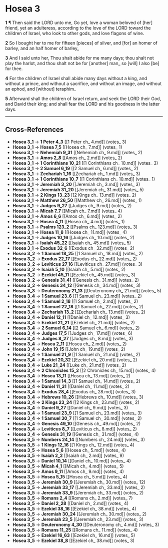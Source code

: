 # Hosea 3

**1** ¶ Then said the LORD unto me, Go yet, love a woman beloved of [her] friend, yet an adulteress, according to the love of the LORD toward the children of Israel, who look to other gods, and love flagons of wine.

**2** So I bought her to me for fifteen [pieces] of silver, and [for] an homer of barley, and an half homer of barley_

**3** And I said unto her, Thou shalt abide for me many days; thou shalt not play the harlot, and thou shalt not be for [another] man_ so [will] I also [be] for thee.

**4** For the children of Israel shall abide many days without a king, and without a prince, and without a sacrifice, and without an image, and without an ephod, and [without] teraphim_

**5** Afterward shall the children of Israel return, and seek the LORD their God, and David their king; and shall fear the LORD and his goodness in the latter days.

---

## Cross-References

- **Hosea 3_1** → **1 Peter 4_3** [[1 Peter ch_ 4.md]] (votes_ 3)
- **Hosea 3_1** → **Hosea 7_5** [[Hosea ch_ 7.md]] (votes_ 1)
- **Hosea 3_1** → **Nehemiah 9_31** [[Nehemiah ch_ 9.md]] (votes_ 2)
- **Hosea 3_1** → **Amos 2_8** [[Amos ch_ 2.md]] (votes_ 2)
- **Hosea 3_1** → **1 Corinthians 10_21** [[1 Corinthians ch_ 10.md]] (votes_ 3)
- **Hosea 3_1** → **2 Samuel 6_19** [[2 Samuel ch_ 6.md]] (votes_ 2)
- **Hosea 3_1** → **Zechariah 1_16** [[Zechariah ch_ 1.md]] (votes_ 3)
- **Hosea 3_1** → **1 Corinthians 10_7** [[1 Corinthians ch_ 10.md]] (votes_ 1)
- **Hosea 3_1** → **Jeremiah 3_20** [[Jeremiah ch_ 3.md]] (votes_ 3)
- **Hosea 3_1** → **Jeremiah 31_20** [[Jeremiah ch_ 31.md]] (votes_ 5)
- **Hosea 3_1** → **2 Kings 13_23** [[2 Kings ch_ 13.md]] (votes_ 2)
- **Hosea 3_1** → **Matthew 26_50** [[Matthew ch_ 26.md]] (votes_ 1)
- **Hosea 3_1** → **Judges 9_27** [[Judges ch_ 9.md]] (votes_ 2)
- **Hosea 3_1** → **Micah 7_7** [[Micah ch_ 7.md]] (votes_ 4)
- **Hosea 3_1** → **Amos 6_6** [[Amos ch_ 6.md]] (votes_ 2)
- **Hosea 3_1** → **Hosea 4_11** [[Hosea ch_ 4.md]] (votes_ 1)
- **Hosea 3_1** → **Psalms 123_2** [[Psalms ch_ 123.md]] (votes_ 3)
- **Hosea 3_1** → **Hosea 11_8** [[Hosea ch_ 11.md]] (votes_ 4)
- **Hosea 3_1** → **Judges 10_16** [[Judges ch_ 10.md]] (votes_ 2)
- **Hosea 3_1** → **Isaiah 45_22** [[Isaiah ch_ 45.md]] (votes_ 5)
- **Hosea 3_1** → **Exodus 32_6** [[Exodus ch_ 32.md]] (votes_ 2)
- **Hosea 3_2** → **1 Samuel 18_25** [[1 Samuel ch_ 18.md]] (votes_ 2)
- **Hosea 3_2** → **Exodus 22_17** [[Exodus ch_ 22.md]] (votes_ 2)
- **Hosea 3_2** → **Leviticus 27_16** [[Leviticus ch_ 27.md]] (votes_ 3)
- **Hosea 3_2** → **Isaiah 5_10** [[Isaiah ch_ 5.md]] (votes_ 2)
- **Hosea 3_2** → **Ezekiel 45_11** [[Ezekiel ch_ 45.md]] (votes_ 3)
- **Hosea 3_2** → **Genesis 31_41** [[Genesis ch_ 31.md]] (votes_ 2)
- **Hosea 3_2** → **Genesis 34_12** [[Genesis ch_ 34.md]] (votes_ 3)
- **Hosea 3_3** → **Deuteronomy 21_13** [[Deuteronomy ch_ 21.md]] (votes_ 5)
- **Hosea 3_4** → **1 Samuel 23_6** [[1 Samuel ch_ 23.md]] (votes_ 2)
- **Hosea 3_4** → **1 Samuel 2_18** [[1 Samuel ch_ 2.md]] (votes_ 2)
- **Hosea 3_4** → **1 Samuel 22_18** [[1 Samuel ch_ 22.md]] (votes_ 2)
- **Hosea 3_4** → **Zechariah 13_2** [[Zechariah ch_ 13.md]] (votes_ 2)
- **Hosea 3_4** → **Daniel 12_11** [[Daniel ch_ 12.md]] (votes_ 3)
- **Hosea 3_4** → **Ezekiel 21_21** [[Ezekiel ch_ 21.md]] (votes_ 2)
- **Hosea 3_4** → **2 Samuel 6_14** [[2 Samuel ch_ 6.md]] (votes_ 2)
- **Hosea 3_4** → **Judges 17_5** [[Judges ch_ 17.md]] (votes_ 6)
- **Hosea 3_4** → **Judges 8_27** [[Judges ch_ 8.md]] (votes_ 3)
- **Hosea 3_4** → **Hosea 2_11** [[Hosea ch_ 2.md]] (votes_ 2)
- **Hosea 3_4** → **John 19_15** [[John ch_ 19.md]] (votes_ 2)
- **Hosea 3_4** → **1 Samuel 21_9** [[1 Samuel ch_ 21.md]] (votes_ 2)
- **Hosea 3_4** → **Ezekiel 20_32** [[Ezekiel ch_ 20.md]] (votes_ 2)
- **Hosea 3_4** → **Luke 21_24** [[Luke ch_ 21.md]] (votes_ 2)
- **Hosea 3_4** → **2 Chronicles 15_2** [[2 Chronicles ch_ 15.md]] (votes_ 4)
- **Hosea 3_4** → **Hosea 13_11** [[Hosea ch_ 13.md]] (votes_ 2)
- **Hosea 3_4** → **1 Samuel 14_3** [[1 Samuel ch_ 14.md]] (votes_ 2)
- **Hosea 3_4** → **Daniel 11_31** [[Daniel ch_ 11.md]] (votes_ 2)
- **Hosea 3_4** → **Exodus 28_4** [[Exodus ch_ 28.md]] (votes_ 3)
- **Hosea 3_4** → **Hebrews 10_26** [[Hebrews ch_ 10.md]] (votes_ 3)
- **Hosea 3_4** → **2 Kings 23_24** [[2 Kings ch_ 23.md]] (votes_ 2)
- **Hosea 3_4** → **Daniel 9_27** [[Daniel ch_ 9.md]] (votes_ 3)
- **Hosea 3_4** → **1 Samuel 23_9** [[1 Samuel ch_ 23.md]] (votes_ 3)
- **Hosea 3_4** → **1 Samuel 30_7** [[1 Samuel ch_ 30.md]] (votes_ 2)
- **Hosea 3_4** → **Genesis 49_10** [[Genesis ch_ 49.md]] (votes_ 2)
- **Hosea 3_4** → **Leviticus 8_7** [[Leviticus ch_ 8.md]] (votes_ 2)
- **Hosea 3_4** → **Genesis 31_19** [[Genesis ch_ 31.md]] (votes_ 4)
- **Hosea 3_5** → **Numbers 24_14** [[Numbers ch_ 24.md]] (votes_ 3)
- **Hosea 3_5** → **1 Kings 12_16** [[1 Kings ch_ 12.md]] (votes_ 4)
- **Hosea 3_5** → **Hosea 5_6** [[Hosea ch_ 5.md]] (votes_ 4)
- **Hosea 3_5** → **Isaiah 2_2** [[Isaiah ch_ 2.md]] (votes_ 9)
- **Hosea 3_5** → **Daniel 10_14** [[Daniel ch_ 10.md]] (votes_ 4)
- **Hosea 3_5** → **Micah 4_1** [[Micah ch_ 4.md]] (votes_ 5)
- **Hosea 3_5** → **Amos 9_11** [[Amos ch_ 9.md]] (votes_ 4)
- **Hosea 3_5** → **Hosea 5_15** [[Hosea ch_ 5.md]] (votes_ 4)
- **Hosea 3_5** → **Jeremiah 30_9** [[Jeremiah ch_ 30.md]] (votes_ 12)
- **Hosea 3_5** → **Jeremiah 33_17** [[Jeremiah ch_ 33.md]] (votes_ 2)
- **Hosea 3_5** → **Jeremiah 33_9** [[Jeremiah ch_ 33.md]] (votes_ 2)
- **Hosea 3_5** → **Romans 2_4** [[Romans ch_ 2.md]] (votes_ 7)
- **Hosea 3_5** → **Daniel 2_28** [[Daniel ch_ 2.md]] (votes_ 4)
- **Hosea 3_5** → **Ezekiel 38_16** [[Ezekiel ch_ 38.md]] (votes_ 4)
- **Hosea 3_5** → **Jeremiah 30_24** [[Jeremiah ch_ 30.md]] (votes_ 2)
- **Hosea 3_5** → **Jeremiah 23_5** [[Jeremiah ch_ 23.md]] (votes_ 3)
- **Hosea 3_5** → **Deuteronomy 4_30** [[Deuteronomy ch_ 4.md]] (votes_ 3)
- **Hosea 3_5** → **Romans 11_25** [[Romans ch_ 11.md]] (votes_ 4)
- **Hosea 3_5** → **Ezekiel 16_63** [[Ezekiel ch_ 16.md]] (votes_ 5)
- **Hosea 3_5** → **Ezekiel 38_8** [[Ezekiel ch_ 38.md]] (votes_ 3)
